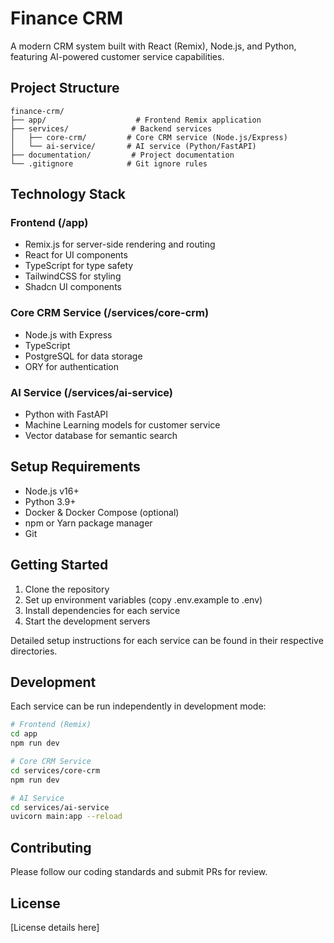 # Finance CRM

A modern CRM system built with React (Remix), Node.js, and Python, featuring AI-powered customer service capabilities.

## Project Structure

```
finance-crm/
├── app/                    # Frontend Remix application
├── services/              # Backend services
│   ├── core-crm/         # Core CRM service (Node.js/Express)
│   └── ai-service/       # AI service (Python/FastAPI)
├── documentation/         # Project documentation
└── .gitignore            # Git ignore rules
```

## Technology Stack

### Frontend (/app)
- Remix.js for server-side rendering and routing
- React for UI components
- TypeScript for type safety
- TailwindCSS for styling
- Shadcn UI components

### Core CRM Service (/services/core-crm)
- Node.js with Express
- TypeScript
- PostgreSQL for data storage
- ORY for authentication

### AI Service (/services/ai-service)
- Python with FastAPI
- Machine Learning models for customer service
- Vector database for semantic search

## Setup Requirements

- Node.js v16+
- Python 3.9+
- Docker & Docker Compose (optional)
- npm or Yarn package manager
- Git

## Getting Started

1. Clone the repository
2. Set up environment variables (copy .env.example to .env)
3. Install dependencies for each service
4. Start the development servers

Detailed setup instructions for each service can be found in their respective directories.

## Development

Each service can be run independently in development mode:

```bash
# Frontend (Remix)
cd app
npm run dev

# Core CRM Service
cd services/core-crm
npm run dev

# AI Service
cd services/ai-service
uvicorn main:app --reload
```

## Contributing

Please follow our coding standards and submit PRs for review.

## License

[License details here] 